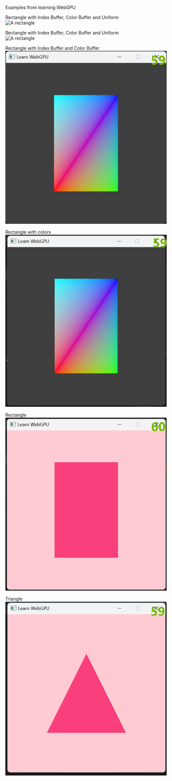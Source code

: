Examples from learning WebGPU    

Rectangle with Index Buffer, Color Buffer and Uniform   
![A rectangle](c16/screenshot/combined.gif)

Rectangle with Index Buffer, Color Buffer and Uniform   
![A rectangle](c15/screenshot/demo.gif)

Rectangle with Index Buffer and Color Buffer   
![A rectangle](c14/screenshot/output.png)

Rectangle with colors   
![A rectangle](c13/screenshot/output.png)

Rectangle   
![A rectangle](c12/screenshot/output.png)

Triangle   
![A triangle](triangle/screenshot/output.png)